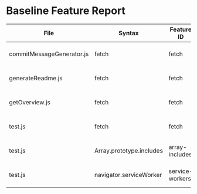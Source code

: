 # Baseline Feature Report

| File | Syntax | Feature ID | Baseline Support |
|------|--------|------------|-----------------|
| commitMessageGenerator.js | fetch | fetch | ✅ **high** (Widely available) |
| generateReadme.js | fetch | fetch | ✅ **high** (Widely available) |
| getOverview.js | fetch | fetch | ✅ **high** (Widely available) |
| test.js | fetch | fetch | ✅ **high** (Widely available) |
| test.js | Array.prototype.includes | array-includes | ✅ **high** (Widely available) |
| test.js | navigator.serviceWorker | service-workers | ✅ **high** (Widely available) |
